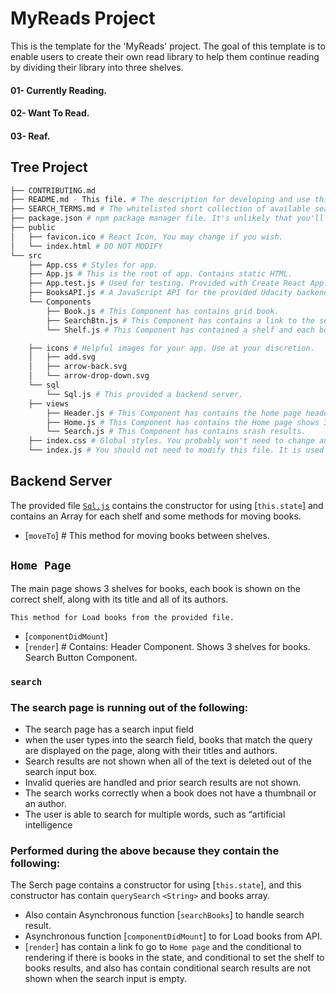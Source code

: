 # MyReads Project

This is the template for the 'MyReads' project. The goal of this template is to enable users to create their own read library to help them continue reading by dividing their library into three shelves.
#### 01- Currently Reading.
#### 02- Want To Read.
#### 03- Reaf.

## Tree Project
```bash
├── CONTRIBUTING.md
├── README.md - This file. # The description for developing and use this app.
├── SEARCH_TERMS.md # The whitelisted short collection of available search terms for you to use with your app.
├── package.json # npm package manager file. It's unlikely that you'll need to modify this.
├── public
│   ├── favicon.ico # React Icon, You may change if you wish.
│   └── index.html # DO NOT MODIFY
└── src
    ├── App.css # Styles for app.
    ├── App.js # This is the root of app. Contains static HTML.
    ├── App.test.js # Used for testing. Provided with Create React App.
    ├── BooksAPI.js # A JavaScript API for the provided Udacity backend.
    └── Components
        ├── Book.js # This Component has contains grid book.
        ├── SearchBtn.js # This Component has contains a link to the search page.
        └── Shelf.js # This Component has contained a shelf and each book is shown.

    ├── icons # Helpful images for your app. Use at your discretion.
    │   ├── add.svg
    │   ├── arrow-back.svg
    │   └── arrow-drop-down.svg
    └── sql
        └── Sql.js # This provided a backend server.
    ├── views
        ├── Header.js # This Component has contains the home page header.
        ├── Home.js # This Component has contains the Home page shows 3 shelves for books.
        └── Search.js # This Component has contains srash results.
    ├── index.css # Global styles. You probably won't need to change anything here.
    └── index.js # You should not need to modify this file. It is used for DOM rendering only.
```

## Backend Server

The provided file [`Sql.js`](src/sql/Sql.js) contains the constructor for using [`this.state`] and contains an Array for each shelf and some methods for moving books.

* [`moveTo`] # This method for moving books between shelves.

## `Home Page`
The main page shows 3 shelves for books,
each book is shown on the correct shelf,
along with its title and all of its authors.

```This method for Load books from the provided file.```
* [`componentDidMount`] 
* [`render`] # Contains:
    Header Component.
    Shows 3 shelves for books.
    Search Button Component.

### `search`
### The search page is running out of the following: 
* The search page has a search input field
* when the user types into the search field, books that match the query are displayed on the page, along with their titles and authors.
* Search results are not shown when all of the text is deleted out of the search input box.
* Invalid queries are handled and prior search results are not shown.
* The search works correctly when a book does not have a thumbnail or an author.
* The user is able to search for multiple words, such as “artificial intelligence

### Performed during the above because they contain the following:
The Serch page contains a constructor for using [`this.state`],
and this constructor has contain `querySearch` `<String>` and books array.

* Also contain Asynchronous function [`searchBooks`] to handle search result.
* Asynchronous function [`componentDidMount`] to for Load books from API.
* [`render`] has contain a link fo go to `Home page` and the conditional to rendering  if there is books in the state, and conditional to set the shelf to books results, and also has contain conditional search results are not shown when the search input is empty.